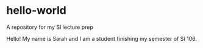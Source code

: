 # hello-world
A repository for my SI lecture prep 

Hello!
My name is Sarah and I am a student finishing my semester of SI 106. 
